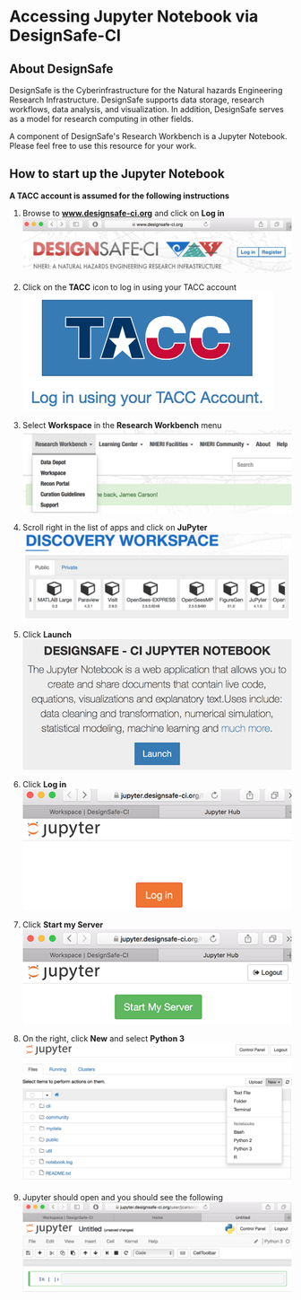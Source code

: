 # Accessing Jupyter Notebook via DesignSafe-CI

## About DesignSafe

DesignSafe is the Cyberinfrastructure for the Natural hazards Engineering Research Infrastructure.  DesignSafe supports data storage, research workflows, data analysis, and visualization.  In addition, DesignSafe serves as a model for research computing in other fields.  

A component of DesignSafe's Research Workbench is a Jupyter Notebook.  Please feel free to use this resource for your work.


## How to start up the Jupyter Notebook

**A TACC account is assumed for the following instructions**

1. Browse to **www.designsafe-ci.org** and click on **Log in**
![Launching Jupyter 01](launching_jupyter_01.png)

2. Click on the **TACC** icon to log in using your TACC account
![Launching Jupyter 02](launching_jupyter_02.png)

3. Select **Workspace** in the **Research Workbench** menu
![Launching Jupyter 03](launching_jupyter_03.png)

4. Scroll right in the list of apps and click on **JuPyter** 
![Launching Jupyter 04](launching_jupyter_04.png)

5. Click **Launch**
![Launching Jupyter 05](launching_jupyter_05.png)

6. Click **Log in**
![Launching Jupyter 06](launching_jupyter_06.png)

7. Click **Start my Server**
![Launching Jupyter 07](launching_jupyter_07.png)

8. On the right, click **New** and select **Python 3**
![Launching Jupyter 08](launching_jupyter_08.png)

9. Jupyter should open and you should see the following
![Launching Jupyter 09](launching_jupyter_09.png)
